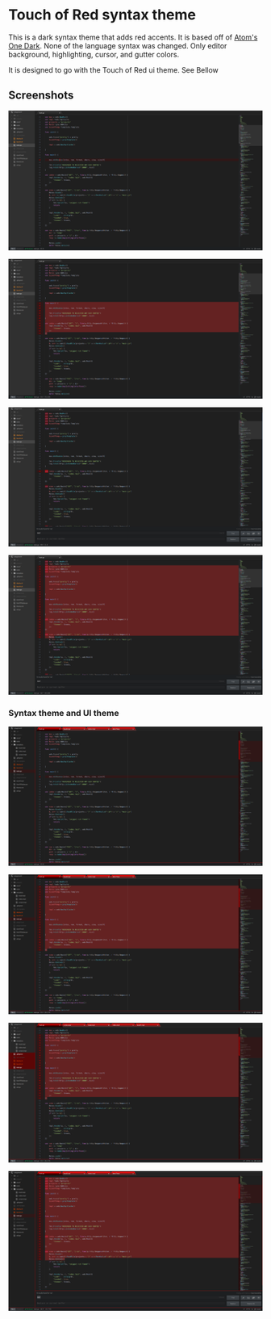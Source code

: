 # Touch of Red syntax theme

This is a dark syntax theme that adds red accents. It is based off of [Atom's One Dark](https://atom.io/themes/one-dark-syntax).
None of the language syntax was changed. Only editor background, highlighting, cursor, and gutter colors.

It is designed to go with the Touch of Red ui theme. See Bellow

## Screenshots

![touch of red screenshot 1](https://raw.githubusercontent.com/gregpechiro/touch-of-red-syntax/master/assets/screenshot1.png)

![touch of red screenshot 2](https://raw.githubusercontent.com/gregpechiro/touch-of-red-syntax/master/assets/screenshot2.png)

![touch of red screenshot 3](https://raw.githubusercontent.com/gregpechiro/touch-of-red-syntax/master/assets/screenshot3.png)

![touch of red screenshot 4](https://raw.githubusercontent.com/gregpechiro/touch-of-red-syntax/master/assets/screenshot4.png)

### Syntax theme and UI theme

![touch of red screenshot-combo 1](https://raw.githubusercontent.com/gregpechiro/touch-of-red-syntax/master/assets/screenshot-combo1.png)

![touch of red screenshot-combo 2](https://raw.githubusercontent.com/gregpechiro/touch-of-red-syntax/master/assets/screenshot-combo2.png)

![touch of red screenshot-combo 3](https://raw.githubusercontent.com/gregpechiro/touch-of-red-syntax/master/assets/screenshot-combo3.png)

![touch of red screenshot-combo 4](https://raw.githubusercontent.com/gregpechiro/touch-of-red-syntax/master/assets/screenshot-combo4.png)
